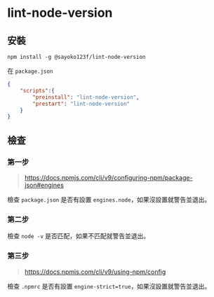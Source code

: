 # lint-node-version
## 安裝
```
npm install -g @sayoko123f/lint-node-version
```
在 `package.json`
```json
{
    "scripts":{
        "preinstall": "lint-node-version",
        "prestart": "lint-node-version"
    }
}
```

## 檢查
### 第一步
> https://docs.npmjs.com/cli/v9/configuring-npm/package-json#engines

檢查 `package.json` 是否有設置 `engines.node`，如果沒設置就警告並退出。

### 第二步
檢查 `node -v` 是否匹配，如果不匹配就警告並退出。

### 第三步
> https://docs.npmjs.com/cli/v9/using-npm/config

檢查 `.npmrc` 是否有設置 `engine-strict=true`，如果沒設置就警告並退出。